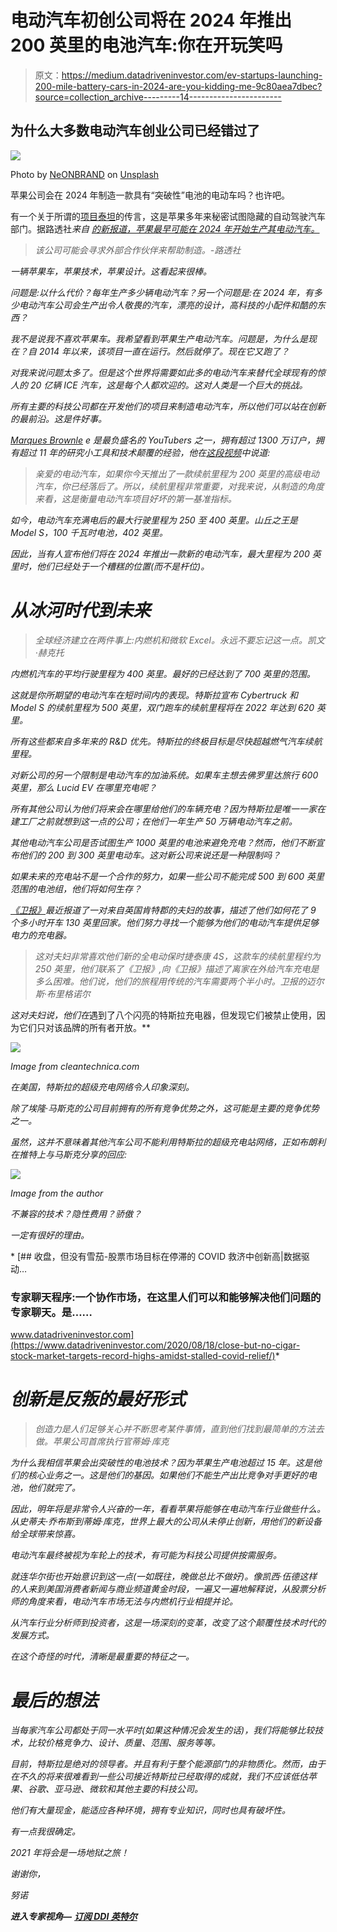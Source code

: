 # 电动汽车初创公司将在 2024 年推出 200 英里的电池汽车:你在开玩笑吗

> 原文：<https://medium.datadriveninvestor.com/ev-startups-launching-200-mile-battery-cars-in-2024-are-you-kidding-me-9c80aea7dbec?source=collection_archive---------14----------------------->

## 为什么大多数电动汽车创业公司已经错过了

![](img/90c5c46645b5af645bc8f2a742b61183.png)

Photo by [NeONBRAND](https://unsplash.com/@neonbrand?utm_source=medium&utm_medium=referral) on [Unsplash](https://unsplash.com?utm_source=medium&utm_medium=referral)

苹果公司会在 2024 年制造一款具有“突破性”电池的电动车吗？也许吧。

有一个关于所谓的[项目泰坦](http://engt.co/3o7vJPA)的传言，这是苹果多年来秘密试图隐藏的自动驾驶汽车部门。据路透社*来自 [*的新报道，苹果最早可能在 2024 年开始生产其电动汽车。*](http://reut.rs/3n3bVLR)*

> *该公司可能会寻求外部合作伙伴来帮助制造。-路透社*

*一辆苹果车，苹果技术，苹果设计。这看起来很棒。*

*问题是:以什么代价？每年生产多少辆电动汽车？另一个问题是:在 2024 年，有多少电动汽车公司会生产出令人敬畏的汽车，漂亮的设计，高科技的小配件和酷的东西？*

*我不是说我不喜欢苹果车。我希望看到苹果生产电动汽车。问题是，为什么是现在？自 2014 年以来，该项目一直在运行。然后就停了。现在它又跑了？*

*对我来说问题太多了。但是这个世界将需要如此多的电动汽车来替代全球现有的惊人的 20 亿辆 ICE 汽车，这是每个人都欢迎的。这对人类是一个巨大的挑战。*

*所有主要的科技公司都在开发他们的项目来制造电动汽车，所以他们可以站在创新的最前沿。这是件好事。*

*[Marques Brownle](http://bit.ly/3hIdtdh) e 是最负盛名的 YouTubers 之一，拥有超过 1300 万订户，拥有超过 11 年的研究小工具和技术颠覆的经验，他在[这段视频](https://bit.ly/38YbehW)中说道:*

> *亲爱的电动汽车，如果你今天推出了一款续航里程为 200 英里的高级电动汽车，你已经落后了。所以，续航里程非常重要，对我来说，从制造的角度来看，这是衡量电动汽车项目好坏的第一基准指标。*

*如今，电动汽车充满电后的最大行驶里程为 250 至 400 英里。山丘之王是 Model S，100 千瓦时电池，402 英里。*

*因此，当有人宣布他们将在 2024 年推出一款新的电动汽车，最大里程为 200 英里时，他们已经处于一个糟糕的位置(而不是杆位)。*

# *从冰河时代到未来*

> *全球经济建立在两件事上:内燃机和微软 Excel。永远不要忘记这一点。凯文·赫克托*

*内燃机汽车的平均行驶里程为 400 英里。最好的已经达到了 700 英里的范围。*

*这就是你所期望的电动汽车在短时间内的表现。特斯拉宣布 Cybertruck 和 Model S 的续航里程为 500 英里，双门跑车的续航里程将在 2022 年达到 620 英里。*

*所有这些都来自多年来的 R&D 优先。特斯拉的终极目标是尽快超越燃气汽车续航里程。*

*对新公司的另一个限制是电动汽车的加油系统。如果车主想去佛罗里达旅行 600 英里，那么 Lucid EV 在哪里充电呢？*

*所有其他公司认为他们将来会在哪里给他们的车辆充电？因为特斯拉是唯一一家在建工厂之前就想到这一点的公司；在他们一年生产 50 万辆电动汽车之前。*

*其他电动汽车公司是否试图生产 1000 英里的电池来避免充电？然而，他们不断宣布他们的 200 到 300 英里电动车。这对新公司来说还是一种限制吗？*

*如果未来的充电站不是一个合作的努力，如果一些公司不能完成 500 到 600 英里范围的电池组，他们将如何生存？*

*[《卫报》](http://bit.ly/2KV9JJv)最近报道了一对来自英国肯特郡的夫妇的故事，描述了他们如何花了 9 个多小时开车 130 英里回家。他们努力寻找一个能够为他们的电动汽车提供足够电力的充电器。*

> *这对夫妇非常喜欢他们新的全电动保时捷泰康 4S，这款车的续航里程约为 250 英里，他们联系了《卫报》,向《卫报》描述了离家在外给汽车充电是多么困难。他们说，他们的旅程用传统的汽车需要两个半小时。卫报的迈尔斯·布里格诺尔*

*这对夫妇说，他们在*遇到了八个闪亮的特斯拉充电器，但发现它们被禁止使用，因为它们只对该品牌的所有者开放。**

*![](img/7fd8cf4427054548c66c8c2e7d1358d0.png)*

*Image from cleantechnica.com*

*在美国，特斯拉的超级充电网络令人印象深刻。*

*除了埃隆·马斯克的公司目前拥有的所有竞争优势之外，这可能是主要的竞争优势之一。*

*虽然，这并不意味着其他汽车公司不能利用特斯拉的超级充电站网络，正如布朗利在推特上与马斯克分享的回应:*

*![](img/966cf01cf6a5cc22ea943ddb8e1101f1.png)*

*Image from the author*

*不兼容的技术？隐性费用？骄傲？*

*一定有很好的理由。*

*[](https://www.datadriveninvestor.com/2020/08/18/close-but-no-cigar-stock-market-targets-record-highs-amidst-stalled-covid-relief/) [## 收盘，但没有雪茄-股票市场目标在停滞的 COVID 救济中创新高|数据驱动…

### 专家聊天程序:一个协作市场，在这里人们可以和能够解决他们问题的专家聊天。是……

www.datadriveninvestor.com](https://www.datadriveninvestor.com/2020/08/18/close-but-no-cigar-stock-market-targets-record-highs-amidst-stalled-covid-relief/)* 

# *创新是反叛的最好形式*

> *创造力是人们足够关心并不断思考某件事情，直到他们找到最简单的方法去做。苹果公司首席执行官蒂姆·库克*

*为什么我相信苹果会出突破性的电池技术？因为苹果生产电池超过 15 年。这是他们的核心业务之一。这是他们的基因。如果他们不能生产出比竞争对手更好的电池，他们就完了。*

*因此，明年将是非常令人兴奋的一年，看看苹果将能够在电动汽车行业做些什么。从史蒂夫·乔布斯到蒂姆·库克，世界上最大的公司从未停止创新，用他们的新设备给全球带来惊喜。*

*电动汽车最终被视为车轮上的技术，有可能为科技公司提供按需服务。*

*就连华尔街也开始意识到这一点(一如既往，晚做总比不做好)。像凯西·伍德这样的人来到美国消费者新闻与商业频道黄金时段，一遍又一遍地解释说，从股票分析师的角度来看，电动汽车市场无法与内燃机行业相提并论。*

*从汽车行业分析师到投资者，这是一场深刻的变革，改变了这个颠覆性技术时代的发展方式。*

*在这个奇怪的时代，清晰是最重要的特征之一。*

# *最后的想法*

*当每家汽车公司都处于同一水平时(如果这种情况会发生的话)，我们将能够比较技术，比较价格竞争力、设计、质量、范围、服务等等。*

*目前，特斯拉是绝对的领导者。并且有利于整个能源部门的非物质化。然而，由于在不久的将来很难看到一些公司接近特斯拉已经取得的成就，我们不应该低估苹果、谷歌、亚马逊、微软和其他主要的科技公司。*

*他们有大量现金，能适应各种环境，拥有专业知识，同时也具有破坏性。*

*有一点我很确定。*

*2021 年将会是一场地狱之旅！*

*谢谢你，*

*努诺*

***进入专家视角—** [**订阅 DDI 英特尔**](https://datadriveninvestor.com/ddi-intel)*